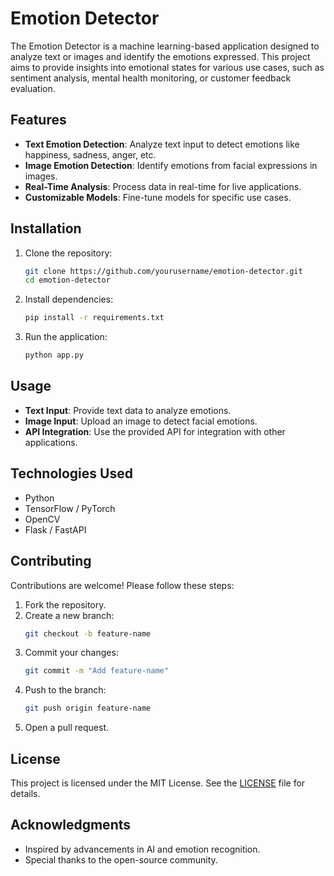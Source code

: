 # Emotion Detector

The Emotion Detector is a machine learning-based application designed to analyze text or images and identify the emotions expressed. This project aims to provide insights into emotional states for various use cases, such as sentiment analysis, mental health monitoring, or customer feedback evaluation.

## Features

- **Text Emotion Detection**: Analyze text input to detect emotions like happiness, sadness, anger, etc.
- **Image Emotion Detection**: Identify emotions from facial expressions in images.
- **Real-Time Analysis**: Process data in real-time for live applications.
- **Customizable Models**: Fine-tune models for specific use cases.

## Installation

1. Clone the repository:
    ```bash
    git clone https://github.com/yourusername/emotion-detector.git
    cd emotion-detector
    ```

2. Install dependencies:
    ```bash
    pip install -r requirements.txt
    ```

3. Run the application:
    ```bash
    python app.py
    ```

## Usage

- **Text Input**: Provide text data to analyze emotions.
- **Image Input**: Upload an image to detect facial emotions.
- **API Integration**: Use the provided API for integration with other applications.

## Technologies Used

- Python
- TensorFlow / PyTorch
- OpenCV
- Flask / FastAPI

## Contributing

Contributions are welcome! Please follow these steps:

1. Fork the repository.
2. Create a new branch:
    ```bash
    git checkout -b feature-name
    ```
3. Commit your changes:
    ```bash
    git commit -m "Add feature-name"
    ```
4. Push to the branch:
    ```bash
    git push origin feature-name
    ```
5. Open a pull request.

## License

This project is licensed under the MIT License. See the [LICENSE](LICENSE) file for details.

## Acknowledgments

- Inspired by advancements in AI and emotion recognition.
- Special thanks to the open-source community.
